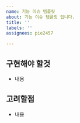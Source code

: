 ```yaml
---
name: 기능 이슈 템플릿
about: 기능 이슈 템플릿 입니다.
title: ''
labels: ''
assignees: pie2457

---
```


## 구현해야 할것

- 내용

## 고려할점

- 내용
